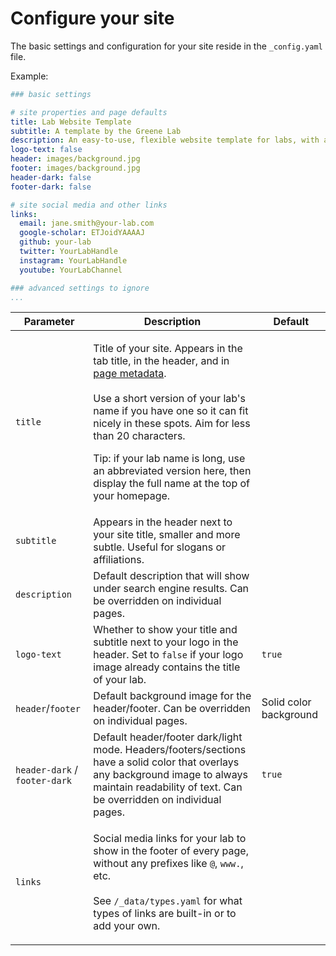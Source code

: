 # Configure your site

The basic settings and configuration for your site reside in the `_config.yaml` file.

Example:

```yaml
### basic settings

# site properties and page defaults
title: Lab Website Template
subtitle: A template by the Greene Lab
description: An easy-to-use, flexible website template for labs, with automatic citations, GitHub tag imports, pre-built components, and more.
logo-text: false
header: images/background.jpg
footer: images/background.jpg
header-dark: false
footer-dark: false

# site social media and other links
links:
  email: jane.smith@your-lab.com
  google-scholar: ETJoidYAAAAJ
  github: your-lab
  twitter: YourLabHandle
  instagram: YourLabHandle
  youtube: YourLabChannel

### advanced settings to ignore
...
```

| Parameter                     | Description                                                                                                                                                                                                                                                                                                                                                                                                                     | Default                |
| ----------------------------- | ------------------------------------------------------------------------------------------------------------------------------------------------------------------------------------------------------------------------------------------------------------------------------------------------------------------------------------------------------------------------------------------------------------------------------- | ---------------------- |
| `title`                       | <p>Title of your site. Appears in the tab title, in the header, and in <a href="https://www.google.com/search?q=html+meta+tags">page metadata</a>.<br><br>Use a short version of your lab's name if you have one so it can fit nicely in these spots. Aim for less than 20 characters.</p><p></p><p>Tip: if your lab name is long, use an abbreviated version here, then display the full name at the top of your homepage.</p> |                        |
| `subtitle`                    | Appears in the header next to your site title, smaller and more subtle. Useful for slogans or affiliations.                                                                                                                                                                                                                                                                                                                     |                        |
| `description`                 | Default description that will show under search engine results. Can be overridden on individual pages.                                                                                                                                                                                                                                                                                                                          |                        |
| `logo-text`                   | Whether to show your title and subtitle next to your logo in the header. Set to `false` if your logo image already contains the title of your lab.                                                                                                                                                                                                                                                                              | `true`                 |
| `header`/`footer`             | Default background image for the header/footer. Can be overridden on individual pages.                                                                                                                                                                                                                                                                                                                                          | Solid color background |
| `header-dark` / `footer-dark` | Default header/footer dark/light mode. Headers/footers/sections have a solid color that overlays any background image to always maintain readability of text. Can be overridden on individual pages.                                                                                                                                                                                                                            | `true`                 |
| `links`                       | <p>Social media links for your lab to show in the footer of every page, without any prefixes like <code>@</code>, <code>www.</code>, etc.<br><br>See <code>/_data/types.yaml</code> for what types of links are built-in or to add your own.</p>                                                                                                                                                                                |                        |

